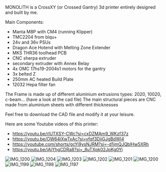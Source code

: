 MONOLITH is a CrossXY (or Crossed Gantry) 3d printer entirely designed and built by me.

Main Components:
- Manta M8P with CM4 (running Klipper)
- TMC2204 from biqu+
- 24v and 36v PSUs
- Dragon Ace Hotend with Melting Zone Extender
- MKS THR36 toolhead PCB
- CNC sherpa extruder
- secondary extruder with Annex Belay
- 4x OMC 17hs19-2004s1 motors for the gantry
- 3x belted Z
- 250mm AC heated Build Plate
- 12032 Hepa filter fan

The Frame is made up of different aluminium extrusions types: 2020, 10020, c-beam... (have a look at the cad file)
The main structural pieces are CNC made from aluminium sheets with different thicknesses 

Feel free to download the CAD file and modify it at your leisure.

Here are some Youtube videos of this printer: 

- https://youtu.be/rlUTXSY-CWc?si=cxDZMAm9_WKzf37z
- https://youtu.be/OW64iXwTxAc?si=vfqf3DiiGJgBdWI4
- https://youtube.com/shorts/gcYi9ysNJRM?si=-d1jmQJQblHw5XRh
- https://youtu.be/jAiYhgCDRa8?si=_8uTXpk02JpKg0Yi

![IMG_1200](https://github.com/ValeriOS03/3D-Printing-/assets/121107647/91ff1a3a-3588-42c2-b0ae-b1eefc48cfd0)
![IMG_1204](https://github.com/ValeriOS03/3D-Printing-/assets/121107647/eb0b1c23-1350-427b-9282-dbed03433be8)
![IMG_1203](https://github.com/ValeriOS03/3D-Printing-/assets/121107647/096162cf-ac27-4e4c-9f02-189036f29cfb)
![IMG_1202](https://github.com/ValeriOS03/3D-Printing-/assets/121107647/5894f61c-c2d2-4fdf-8860-c5fca0a91ec1)
![IMG_1201](https://github.com/ValeriOS03/3D-Printing-/assets/121107647/048762df-620f-49d9-ae3f-d14678f4aa53)
![IMG_1200](https://github.com/ValeriOS03/3D-Printing-/assets/121107647/52b39e9f-8769-4665-96da-5a5079818f65)
![IMG_1199](https://github.com/ValeriOS03/3D-Printing-/assets/121107647/371cbaaa-323a-45eb-826b-3d9fac726b20)
![IMG_1198](https://github.com/ValeriOS03/3D-Printing-/assets/121107647/c259a19b-6c06-4a1a-97b1-51fe87e886cf)
![IMG_1197](https://github.com/ValeriOS03/3D-Printing-/assets/121107647/a1944a88-928e-4529-a073-5b622f38785f)

